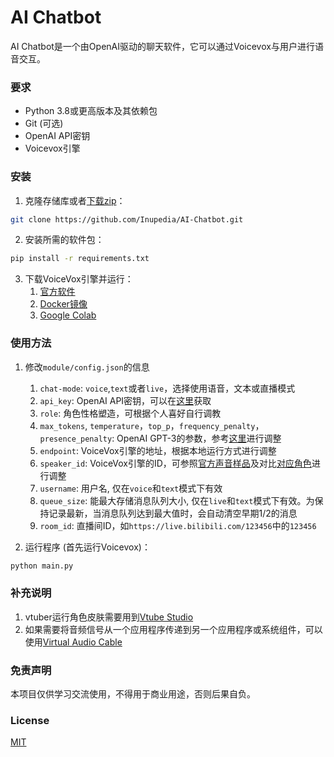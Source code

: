 # AI Chatbot

AI Chatbot是一个由OpenAI驱动的聊天软件，它可以通过Voicevox与用户进行语音交互。

### 要求

- Python 3.8或更高版本及其依赖包
- Git (可选)
- OpenAI API密钥
- Voicevox引擎

### 安装
1. 克隆存储库或者[下载zip](https://github.com/skygongque/tts/archive/refs/heads/main.zip)：
```bash
git clone https://github.com/Inupedia/AI-Chatbot.git
```
2. 安装所需的软件包：
```bash
pip install -r requirements.txt 
```

3. 下载VoiceVox引擎并运行：
   1. [官方软件](https://voicevox.hiroshiba.jp/)
   2. [Docker镜像](https://hub.docker.com/r/voicevox/voicevox_engine)
   3. [Google Colab](https://github.com/SociallyIneptWeeb/LanguageLeapAI/blob/main/src/run_voicevox_colab.ipynb)

### 使用方法
1. 修改`module/config.json`的信息
   1. `chat-mode`: `voice`,`text`或者`live`，选择使用语音，文本或直播模式
   2. `api_key`: OpenAI API密钥，可以在[这里](https://beta.openai.com/account/api-keys)获取
   3. `role`: 角色性格塑造，可根据个人喜好自行调教
   4. `max_tokens`, `temperature`，`top_p`，`frequency_penalty`，`presence_penalty`: OpenAI GPT-3的参数，参考[这里](https://beta.openai.com/docs/api-reference/completions/create)进行调整
   5. `endpoint`: VoiceVox引擎的地址，根据本地运行方式进行调整
   6. `speaker_id`: VoiceVox引擎的ID，可参照[官方声音样品](https://voicevox.hiroshiba.jp/)及对比[对应角色](/speaker.json)进行调整
   7. `username`: 用户名, 仅在`voice`和`text`模式下有效
   8. `queue_size`: 能最大存储消息队列大小, 仅在`live`和`text`模式下有效。为保持记录最新，当消息队列达到最大值时，会自动清空早期1/2的消息
   9. `room_id`: 直播间ID，如`https://live.bilibili.com/123456`中的`123456`
   
2. 运行程序 (首先运行Voicevox)：
```bash
python main.py
```

### 补充说明
1. vtuber运行角色皮肤需要用到[Vtube Studio](https://denchisoft.com/)
2. 如果需要将音频信号从一个应用程序传递到另一个应用程序或系统组件，可以使用[Virtual Audio Cable](https://vb-audio.com/Cable/)
   
### 免责声明
本项目仅供学习交流使用，不得用于商业用途，否则后果自负。

### License
[MIT](https://choosealicense.com/licenses/mit/)
